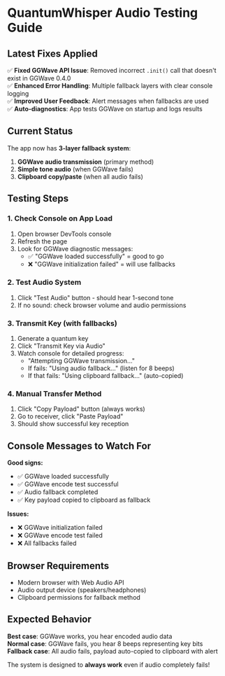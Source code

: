 # QuantumWhisper Audio Testing Guide

## Latest Fixes Applied

✅ **Fixed GGWave API Issue**: Removed incorrect `.init()` call that doesn't exist in GGWave 0.4.0  
✅ **Enhanced Error Handling**: Multiple fallback layers with clear console logging  
✅ **Improved User Feedback**: Alert messages when fallbacks are used  
✅ **Auto-diagnostics**: App tests GGWave on startup and logs results  

## Current Status

The app now has **3-layer fallback system**:
1. **GGWave audio transmission** (primary method)
2. **Simple tone audio** (when GGWave fails) 
3. **Clipboard copy/paste** (when all audio fails)

## Testing Steps

### 1. Check Console on App Load
1. Open browser DevTools console
2. Refresh the page
3. Look for GGWave diagnostic messages:
   - ✅ "GGWave loaded successfully" = good to go
   - ❌ "GGWave initialization failed" = will use fallbacks

### 2. Test Audio System
1. Click "Test Audio" button - should hear 1-second tone
2. If no sound: check browser volume and audio permissions

### 3. Transmit Key (with fallbacks)
1. Generate a quantum key
2. Click "Transmit Key via Audio"
3. Watch console for detailed progress:
   - "Attempting GGWave transmission..."
   - If fails: "Using audio fallback..." (listen for 8 beeps)
   - If that fails: "Using clipboard fallback..." (auto-copied)

### 4. Manual Transfer Method
1. Click "Copy Payload" button (always works)
2. Go to receiver, click "Paste Payload"
3. Should show successful key reception

## Console Messages to Watch For

**Good signs:**
- ✅ GGWave loaded successfully
- ✅ GGWave encode test successful
- ✅ Audio fallback completed
- ✅ Key payload copied to clipboard as fallback

**Issues:**
- ❌ GGWave initialization failed
- ❌ GGWave encode test failed  
- ❌ All fallbacks failed

## Browser Requirements

- Modern browser with Web Audio API
- Audio output device (speakers/headphones)
- Clipboard permissions for fallback method

## Expected Behavior

**Best case**: GGWave works, you hear encoded audio data  
**Normal case**: GGWave fails, you hear 8 beeps representing key bits  
**Fallback case**: All audio fails, payload auto-copied to clipboard with alert

The system is designed to **always work** even if audio completely fails!
